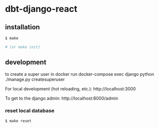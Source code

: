 # dbt-django-react

## installation

```bash
$ make

# (or make init)
```

## development
to create a super user in docker run
 docker-compose exec django python ./manage.py createsuperuser


For local development (hot reloading, etc.):
http://localhost:3000

To get to the django admin:
http://localhost:8000/admin

### reset local database

```bash
$ make reset
```
